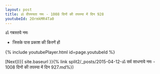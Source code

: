 ```yaml
---
layout: post
title: ॐ वीरमयता नमः - 1008 दिनों की तपस्या में दिन 928
youtubeId: 2OrmkMR4Ta0
---
```

 
 
 ॐ गबस्तये नमः  
 
 -  जिसके पास प्रकाश की किरणें हों 
 
  
 
  
 
 
 
 
 
 


{% include youtubePlayer.html id=page.youtubeId %}
 
[Next]({{ site.baseurl }}{% link  split2/_posts/2015-04-12-ॐ सर्व साधनाये नमः - 1008 दिनों की तपस्या में दिन 927.md%})
 
